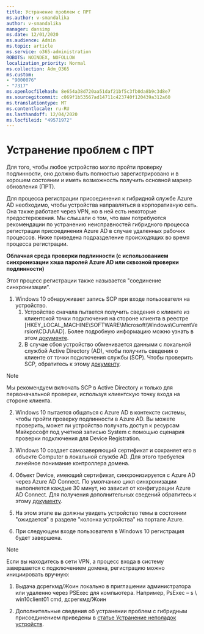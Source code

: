 ```yaml
---
title: Устранение проблем с ПРТ
ms.author: v-smandalika
author: v-smandalika
manager: dansimp
ms.date: 12/01/2020
ms.audience: Admin
ms.topic: article
ms.service: o365-administration
ROBOTS: NOINDEX, NOFOLLOW
localization_priority: Normal
ms.collection: Adm_O365
ms.custom:
- "9000076"
- "7317"
ms.openlocfilehash: 8e654a38d720aa51daf21bf5c3fb0da8b9c3d8e7
ms.sourcegitcommit: c069f1b53567ad14711c423740f120439a312a60
ms.translationtype: MT
ms.contentlocale: ru-RU
ms.lasthandoff: 12/04/2020
ms.locfileid: "49571972"
---
```

# <a name="troubleshoot-prt-issue"></a>Устранение проблем с ПРТ

Для того, чтобы любое устройство могло пройти проверку подлинности, оно должно быть полностью зарегистрировано и в хорошем состоянии и иметь возможность получить основной маркер обновления (ПРТ).

Для процесса регистрации присоединения к гибридной службе Azure AD необходимо, чтобы устройства направляться в корпоративную сеть. Она также работает через VPN, но в ней есть некоторые предостережения. Мы слышали о том, что вам потребуются рекомендации по устранению неисправностей гибридного процесса регистрации присоединения Azure AD в случае удаленных рабочих процессов. Ниже приведена подразделение происходящих во время процесса регистрации.

**Облачная среда проверки подлинности (с использованием синхронизации хэша паролей Azure AD или сквозной проверки подлинности)**

Этот процесс регистрации также называется "соединение синхронизации".

1. Windows 10 обнаруживает запись SCP при входе пользователя на устройство.
    1. Устройство сначала пытается получить сведения о клиенте из клиентской точки подключения на стороне клиента в реестре [HKEY_LOCAL_MACHINE\SOFTWARE\Microsoft\Windows\CurrentVersion\CDJ\AAD]. Более подробную информацию можно узнать в этом [документе](https://docs.microsoft.com/azure/active-directory/devices/hybrid-azuread-join-control).
    2. В случае сбоя устройство обменивается данными с локальной службой Active Directory (AD), чтобы получить сведения о клиенте от точки подключения службы (SCP). Чтобы проверить SCP, обратитесь к этому [документу](https://docs.microsoft.com/azure/active-directory/devices/hybrid-azuread-join-manual#configure-a-service-connection-point). 

> [!NOTE]
> Мы рекомендуем включать SCP в Active Directory и только для первоначальной проверки, используя клиентскую точку входа на стороне клиента.

2. Windows 10 пытается общаться с Azure AD в контексте системы, чтобы пройти проверку подлинности в Azure AD. Вы можете проверить, может ли устройство получать доступ к ресурсам Майкрософт под учетной записью System с помощью сценария проверки подключения для Device Registration.

3. Windows 10 создает самозаверяющий сертификат и сохраняет его в объекте Computer в локальной службе AD. Для этого требуется линейное понимание контроллера домена.

4. Объект Device, имеющий сертификат, синхронизируется с Azure AD через Azure AD Connect. По умолчанию цикл синхронизации выполняется каждые 30 минут, но зависит от конфигурации Azure AD Connect. Для получения дополнительных сведений обратитесь к этому [документу](https://docs.microsoft.com/azure/active-directory/hybrid/how-to-connect-sync-configure-filtering#organizational-unitbased-filtering).

5. На этом этапе вы должны увидеть устройство темы в состоянии "ожидается" в разделе "колонка устройства" на портале Azure.

6. При следующем входе пользователя в Windows 10 регистрация будет завершена. 

> [!NOTE]
> Если вы находитесь в сети VPN, а процесс входа в систему завершается с подключением домена, регистрацию можно инициировать вручную:
 1. Выдача дсрегкмд/Жоин локально в приглашении администратора или удаленно через PSExec для компьютера. Например, PsExec – s \\ win10client01 cmd, дсрегкмд/Жоин

 2. Дополнительные сведения об устранении проблем с гибридным присоединением приведены в [статье Устранение неполадок устройств](https://techcommunity.microsoft.com/t5/azure-active-directory-identity/azure-ad-mailbag-frequent-questions-about-using-device-based/ba-p/1257344).
